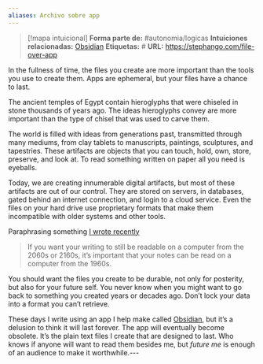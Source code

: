 ```yaml
---
aliases: Archivo sobre app
--- 
```


> [!mapa intuicional]
> **Forma parte de:** #autonomia/logicas 
> **Intuiciones relacionadas:** [Obsidian](Obsidian.md)
> **Etiquetas:** #
> **URL:** https://stephango.com/file-over-app



In the fullness of time, the files you create are more important than the tools you use to create them. Apps are ephemeral, but your files have a chance to last.

The ancient temples of Egypt contain hieroglyphs that were chiseled in stone thousands of years ago. The ideas hieroglyphs convey are more important than the type of chisel that was used to carve them.

The world is filled with ideas from generations past, transmitted through many mediums, from clay tablets to manuscripts, paintings, sculptures, and tapestries. These artifacts are objects that you can touch, hold, own, store, preserve, and look at. To read something written on paper all you need is eyeballs.

Today, we are creating innumerable digital artifacts, but most of these artifacts are out of our control. They are stored on servers, in databases, gated behind an internet connection, and login to a cloud service. Even the files on your hard drive use proprietary formats that make them incompatible with older systems and other tools.

Paraphrasing something [I wrote recently](https://obsidian.md/blog/new-obsidian-icon/)

> If you want your writing to still be readable on a computer from the 2060s or 2160s, it’s important that your notes can be read on a computer from the 1960s.

You should want the files you create to be durable, not only for posterity, but also for your future self. You never know when you might want to go back to something you created years or decades ago. Don’t lock your data into a format you can’t retrieve.

These days I write using an app I help make called [Obsidian](https://stephango.com/obsidian), but it’s a delusion to think it will last forever. The app will eventually become obsolete. It’s the plain text files I create that are designed to last. Who knows if anyone will want to read them besides me, but _future me_ is enough of an audience to make it worthwhile.---
